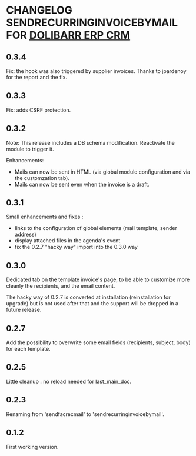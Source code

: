 # CHANGELOG SENDRECURRINGINVOICEBYMAIL FOR [DOLIBARR ERP CRM](https://www.dolibarr.org)

## 0.3.4

Fix: the hook was also triggered by supplier invoices.
Thanks to jpardenoy for the report and the fix.


## 0.3.3

Fix: adds CSRF protection.


## 0.3.2

Note: This release includes a DB schema modification. Reactivate the module to trigger it.

Enhancements:

* Mails can now be sent in HTML (via global module configuration and via the customzation tab).
* Mails can now be sent even when the invoice is a draft.


## 0.3.1

Small enhancements and fixes :

* links to the configuration of global elements (mail template, sender address)
* display attached files in the agenda's event
* fix the 0.2.7 "hacky way" import into the 0.3.0 way

## 0.3.0
Dedicated tab on the template invoice's page, to be able to customize more cleanly the recipients, and the email content.

The hacky way of 0.2.7 is converted at installation (reinstallation for upgrade) but is not used after that and the support will be dropped in a future release.

## 0.2.7
Add the possibility to overwrite some email fields (recipients, subject, body) for each template.

## 0.2.5
Little cleanup : no reload needed for last_main_doc.

## 0.2.3
Renaming from 'sendfacrecmail' to 'sendrecurringinvoicebymail'.

## 0.1.2
First working version.
